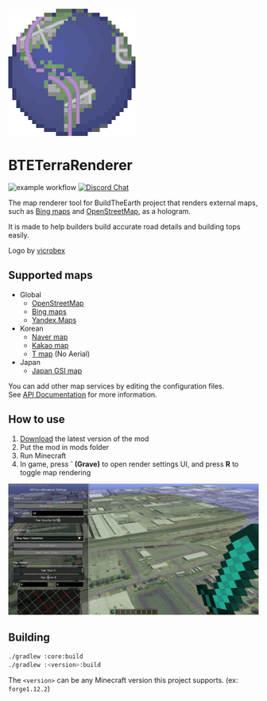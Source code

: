 ![Logo](core/src/main/resources/assets/bteterrarenderer/textures/icon.png)
# BTETerraRenderer
![example workflow](https://github.com/tf2mandeokyi/BTETerraRenderer/actions/workflows/gradle.yml/badge.svg) [![Discord Chat](https://img.shields.io/discord/804025113216548874.svg)](https://discord.gg/4gjrwWH2gS)

The map renderer tool for BuildTheEarth project that renders external maps,
such as [Bing maps](https://www.bing.com/maps) and [OpenStreetMap](http://openstreetmap.org/), as a hologram.

It is made to help builders build accurate road details and building tops easily.

Logo by [vicrobex](https://github.com/vicrobex)


## Supported maps

* Global
  * [OpenStreetMap](http://openstreetmap.org/)
  * [Bing maps](https://www.bing.com/maps/)
  * [Yandex.Maps](https://yandex.com/maps/)
* Korean
  * [Naver map](https://map.naver.com/)
  * [Kakao map](https://map.kakao.com/)
  * [T map](https://www.tmap.co.kr/) (No Aerial)
* Japan
  * [Japan GSI map](https://maps.gsi.go.jp/)

You can add other map services by editing the configuration files.<br>
See [API Documentation](YML_CONFIG.md) for more information.

## How to use

1. [Download](https://github.com/tf2mandeokyi/BTETerraRenderer/releases) the latest version of the mod
2. Put the mod in mods folder
3. Run Minecraft
4. In game, press **` (Grave)** to open render settings UI, and press **R** to toggle map rendering

![Reference screenshot](docs/screenshot0.png "Location: Seattle, USA")

## Building

```bash
./gradlew :core:build
./gradlew :<version>:build
```
The `<version>` can be any Minecraft version this project supports. (ex: `forge1.12.2`)
